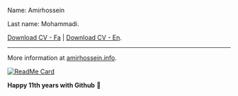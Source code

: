 Name: Amirhossein

Last name: Mohammadi.

[Download CV - Fa](https://github.com/BlackIQ/BlackIQ/raw/main/amirhossein-mohammadi-fa.pdf) | [Download CV - En](https://github.com/BlackIQ/BlackIQ/raw/main/amirhossein-mohammadi-en.pdf).

---

More information at [amirhossein.info](https://amirhossein.info).

[![ReadMe Card](https://github-readme-stats.vercel.app/api?username=BlackIQ&show_icons=true&count_private=true)](#)

**Happy 11th years with Github** 🎉
